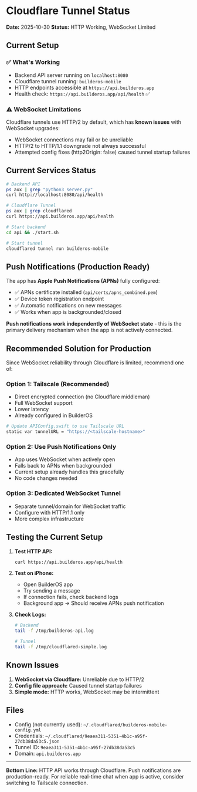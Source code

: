 # Cloudflare Tunnel Status

**Date:** 2025-10-30
**Status:** HTTP Working, WebSocket Limited

## Current Setup

### ✅ What's Working
- Backend API server running on `localhost:8080`
- Cloudflare tunnel running: `builderos-mobile`
- HTTP endpoints accessible at `https://api.builderos.app`
- Health check: `https://api.builderos.app/api/health` ✅

### ⚠️ WebSocket Limitations
Cloudflare tunnels use HTTP/2 by default, which has **known issues** with WebSocket upgrades:
- WebSocket connections may fail or be unreliable
- HTTP/2 to HTTP/1.1 downgrade not always successful
- Attempted config fixes (http2Origin: false) caused tunnel startup failures

## Current Services Status

```bash
# Backend API
ps aux | grep "python3 server.py"
curl http://localhost:8080/api/health

# Cloudflare Tunnel
ps aux | grep cloudflared
curl https://api.builderos.app/api/health

# Start backend
cd api && ./start.sh

# Start tunnel
cloudflared tunnel run builderos-mobile
```

## Push Notifications (Production Ready)

The app has **Apple Push Notifications (APNs)** fully configured:
- ✅ APNs certificate installed (`api/certs/apns_combined.pem`)
- ✅ Device token registration endpoint
- ✅ Automatic notifications on new messages
- ✅ Works when app is backgrounded/closed

**Push notifications work independently of WebSocket state** - this is the primary delivery mechanism when the app is not actively connected.

## Recommended Solution for Production

Since WebSocket reliability through Cloudflare is limited, recommend one of:

### Option 1: Tailscale (Recommended)
- Direct encrypted connection (no Cloudflare middleman)
- Full WebSocket support
- Lower latency
- Already configured in BuilderOS

```bash
# Update APIConfig.swift to use Tailscale URL
static var tunnelURL = "https://<tailscale-hostname>"
```

### Option 2: Use Push Notifications Only
- App uses WebSocket when actively open
- Falls back to APNs when backgrounded
- Current setup already handles this gracefully
- No code changes needed

### Option 3: Dedicated WebSocket Tunnel
- Separate tunnel/domain for WebSocket traffic
- Configure with HTTP/1.1 only
- More complex infrastructure

## Testing the Current Setup

1. **Test HTTP API:**
   ```bash
   curl https://api.builderos.app/api/health
   ```

2. **Test on iPhone:**
   - Open BuilderOS app
   - Try sending a message
   - If connection fails, check backend logs
   - Background app → Should receive APNs push notification

3. **Check Logs:**
   ```bash
   # Backend
   tail -f /tmp/builderos-api.log

   # Tunnel
   tail -f /tmp/cloudflared-simple.log
   ```

## Known Issues

1. **WebSocket via Cloudflare:** Unreliable due to HTTP/2
2. **Config file approach:** Caused tunnel startup failures
3. **Simple mode:** HTTP works, WebSocket may be intermittent

## Files

- Config (not currently used): `~/.cloudflared/builderos-mobile-config.yml`
- Credentials: `~/.cloudflared/9eaea311-5351-4b1c-a95f-27db38da53c5.json`
- Tunnel ID: `9eaea311-5351-4b1c-a95f-27db38da53c5`
- Domain: `api.builderos.app`

---

**Bottom Line:** HTTP API works through Cloudflare. Push notifications are production-ready. For reliable real-time chat when app is active, consider switching to Tailscale connection.
